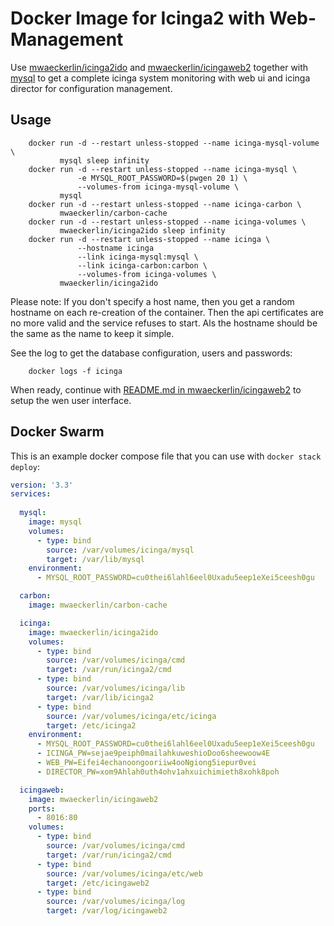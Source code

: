 Docker Image for Icinga2 with Web-Management
============================================

Use [mwaeckerlin/icinga2ido](https://github.com/mwaeckerlin/icinga2ido) and [mwaeckerlin/icingaweb2](https://github.com/mwaeckerlin/icingaweb2) together with [mysql](https://hub.docker.com/r/_/mysql/) to get a complete icinga system monitoring with web ui and icinga director for configuration management.

Usage
-----

        docker run -d --restart unless-stopped --name icinga-mysql-volume \
               mysql sleep infinity
        docker run -d --restart unless-stopped --name icinga-mysql \
                   -e MYSQL_ROOT_PASSWORD=$(pwgen 20 1) \
                   --volumes-from icinga-mysql-volume \
               mysql
        docker run -d --restart unless-stopped --name icinga-carbon \
               mwaeckerlin/carbon-cache
        docker run -d --restart unless-stopped --name icinga-volumes \
               mwaeckerlin/icinga2ido sleep infinity
        docker run -d --restart unless-stopped --name icinga \
                   --hostname icinga
                   --link icinga-mysql:mysql \
                   --link icinga-carbon:carbon \
                   --volumes-from icinga-volumes \
               mwaeckerlin/icinga2ido

Please note: If you don't specify a host name, then you get a random hostname on each re-creation of the container. Then the api certificates are no more valid and the service refuses to start. Als the hostname should be the same as the name to keep it simple.

See the log to get the database configuration, users and passwords:

        docker logs -f icinga

When ready, continue with [README.md in mwaeckerlin/icingaweb2](https://github.com/mwaeckerlin/icingaweb2/blob/master/README.md) to setup the wen user interface.


Docker Swarm
------------

This is an example docker compose file that you can use with `docker stack deploy`:

```yaml
version: '3.3'                                                                               
services:                                                                                    
                                                                                             
  mysql:                                                                                     
    image: mysql                                                                             
    volumes:                                                                                 
      - type: bind                                                                           
        source: /var/volumes/icinga/mysql                                                    
        target: /var/lib/mysql                                                               
    environment:                                                                             
      - MYSQL_ROOT_PASSWORD=cu0thei6lahl6eel0Uxadu5eep1eXei5ceesh0gu

  carbon:
    image: mwaeckerlin/carbon-cache

  icinga:
    image: mwaeckerlin/icinga2ido
    volumes:
      - type: bind
        source: /var/volumes/icinga/cmd
        target: /var/run/icinga2/cmd
      - type: bind
        source: /var/volumes/icinga/lib
        target: /var/lib/icinga2
      - type: bind
        source: /var/volumes/icinga/etc/icinga
        target: /etc/icinga2
    environment:
      - MYSQL_ROOT_PASSWORD=cu0thei6lahl6eel0Uxadu5eep1eXei5ceesh0gu
      - ICINGA_PW=sejae9peiph0mailahkuweshioDoo6sheewoow4E
      - WEB_PW=Eifei4echanoongooriiw4ooNgiong5iepur0vei
      - DIRECTOR_PW=xom9Ahlah0uth4ohv1ahxuichimieth8xohk8poh

  icingaweb:
    image: mwaeckerlin/icingaweb2
    ports:
      - 8016:80
    volumes:
      - type: bind
        source: /var/volumes/icinga/cmd
        target: /var/run/icinga2/cmd
      - type: bind
        source: /var/volumes/icinga/etc/web
        target: /etc/icingaweb2
      - type: bind
        source: /var/volumes/icinga/log
        target: /var/log/icingaweb2
```